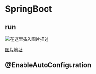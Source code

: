 # SpringBoot


## run

![在这里插入图片描述](https://img-blog.csdnimg.cn/b6b74db253e54efba0b580ee828acb4d.png)

[图片地址](https://img-blog.csdnimg.cn/b6b74db253e54efba0b580ee828acb4d.png)


## @EnableAutoConfiguration